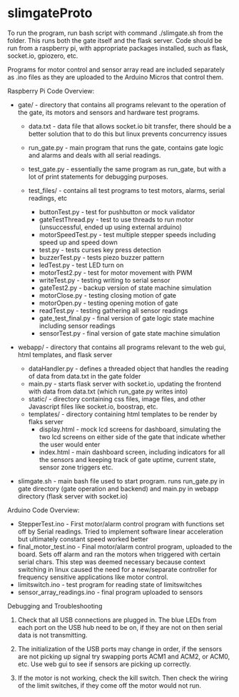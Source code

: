 # slimgateProto

To run the program, run bash script with command ./slimgate.sh from the folder. This runs both the gate itself and the flask server.  Code should be run from a raspberry pi, with appropriate packages installed, such as flask, socket.io, gpiozero, etc.

Programs for motor control and sensor array read are included separately as .ino files as they are uploaded to the Arduino Micros that control them.

Raspberry Pi Code Overview:

*  gate/ - directory that contains all programs relevant to the operation of the gate, its motors and sensors and hardware test programs.
	*  data.txt - data file that allows socket.io bit transfer, there should be a better solution that to do this but linux prevents concurrency issues
	*  run_gate.py - main program that runs the gate, contains gate logic and alarms and deals with all serial readings.

	*  test_gate.py - essentially the same program as run_gate, but with a lot of print statements for debugging purposes.

	*  test_files/ - contains all test programs to test motors, alarms, serial readings, etc
		*  buttonTest.py - test for pushbutton or mock validator
		*  gateTestThread.py - test to use threads to run motor (unsuccessful, ended up using external arduino)
		*  motorSpeedTest.py - test multiple stepper speeds including speed up and speed down
		*  test.py - tests curses key press detection
		*  buzzerTest.py - tests piezo buzzer pattern
		*  ledTest.py - test LED turn on
		*  motorTest2.py - test for motor movement with PWM
		*  writeTest.py - testing writing to serial sensor
		*  gateTest2.py - backup version of state machine simulation
		*  motorClose.py - testing closing motion of gate
		*  motorOpen.py - testing opening motion of gate
		*  readTest.py - testing gathering all sensor readings
		*  gate_test_final.py - final version of gate logic state machine including sensor readings
		*  sensorTest.py - final version of gate state machine simulation

*  webapp/ - directory that contains all programs relevant to the web gui, html templates, and flask server
	*  dataHandler.py - defines a threaded object that handles the reading of data from data.txt in the gate folder
	*  main.py - starts flask server with socket.io, updating the frontend with data from data.txt (which run_gate.py writes into)
	*  static/ - directory containing css files, image files, and other Javascript files like socket.io, boostrap, etc.
	*  templates/ - directory containing html templates to be render by flaks server
		*  display.html - mock lcd screens for dashboard, simulating the two lcd screens on either side of the gate that indicate whether the user would enter
		*  index.html - main dashboard screen, including indicators for all the sensors and keeping track of gate uptime, current state, sensor zone triggers etc.
*  slimgate.sh - main bash file used to start program.  runs run_gate.py in gate directory (gate operation and backend) and main.py in webapp directory (flask server with socket.io)

Arduino Code Overview:

*  StepperTest.ino - First motor/alarm control program with functions set off by Serial readings.  Tried to implement software linear acceleration but ultimately constant speed worked better
*  final_motor_test.ino	- Final motor/alarm control program, uploaded to the board.  Sets off alarm and ran the motors when triggered with certain serial chars.  This step was deemed necessary because context switching in linux caused the need for a new/separate controller for frequency sensitive applications like motor control.
*  limitswitch.ino - test program for reading state of limitswitches
*  sensor_array_readings.ino - final program uploaded to sensors

Debugging and Troubleshooting
1.  Check that all USB connections are plugged in.  The blue LEDs from each port on the USB hub need to be on, if they are not on then serial data is not transmitting.

2.  The initialization of the USB ports may change in order, if the sensors are not picking up signal try swapping ports ACM1 and ACM2, or ACM0, etc.  Use web gui to see if sensors are picking up correctly.

3.  If the motor is not working, check the kill switch.  Then check the wiring of the limit switches, if they come off the motor would not run.
